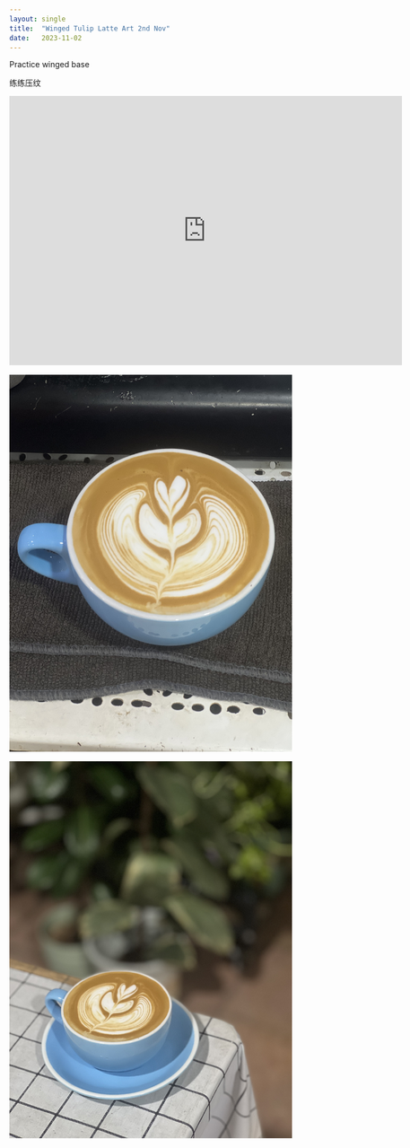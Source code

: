 ```yaml
---
layout: single
title:  "Winged Tulip Latte Art 2nd Nov"
date:   2023-11-02
---
```



Practice winged base

练练压纹



<div class="embed-container">
  <iframe
      src="https://www.youtube.com/embed/hP2zEh45g7U"
      width="700"
      height="480"
      frameborder="0"
      allowfullscreen="true">
  </iframe>
</div>



![](/assets/img/2023/11/02/IMG_9427.jpg)

![](/assets/img/2023/11/02/IMG_9429.jpg)
